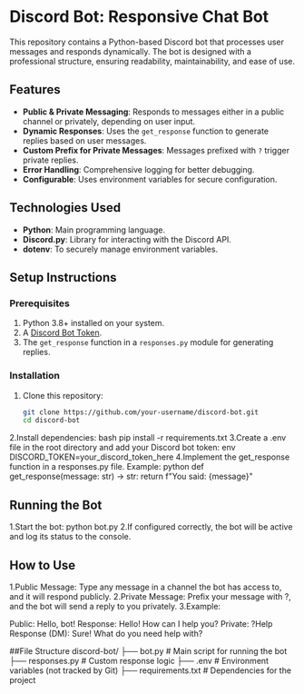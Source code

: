 # Discord Bot: Responsive Chat Bot

This repository contains a Python-based Discord bot that processes user messages and responds dynamically. The bot is designed with a professional structure, ensuring readability, maintainability, and ease of use.

## Features
- **Public & Private Messaging**: Responds to messages either in a public channel or privately, depending on user input.
- **Dynamic Responses**: Uses the `get_response` function to generate replies based on user messages.
- **Custom Prefix for Private Messages**: Messages prefixed with `?` trigger private replies.
- **Error Handling**: Comprehensive logging for better debugging.
- **Configurable**: Uses environment variables for secure configuration.

## Technologies Used
- **Python**: Main programming language.
- **Discord.py**: Library for interacting with the Discord API.
- **dotenv**: To securely manage environment variables.

## Setup Instructions

### Prerequisites
1. Python 3.8+ installed on your system.
2. A [Discord Bot Token](https://discord.com/developers/docs/intro).
3. The `get_response` function in a `responses.py` module for generating replies.

### Installation
1. Clone this repository:
   ```bash
   git clone https://github.com/your-username/discord-bot.git
   cd discord-bot
2.Install dependencies:
  bash
  pip install -r requirements.txt
3.Create a .env file in the root directory and add your Discord bot token:
  env
  DISCORD_TOKEN=your_discord_token_here
4.Implement the get_response function in a responses.py file. Example:
python
def get_response(message: str) -> str:
    return f"You said: {message}"
    
## Running the Bot
1.Start the bot:
  python bot.py
2.If configured correctly, the bot will be active and log its status to the console.

## How to Use
1.Public Message: Type any message in a channel the bot has access to, and it will respond publicly.
2.Private Message: Prefix your message with ?, and the bot will send a reply to you privately.
3.Example:

  Public: Hello, bot!
  Response: Hello! How can I help you?
  Private: ?Help
  Response (DM): Sure! What do you need help with?
  
##File Structure
discord-bot/
├── bot.py           # Main script for running the bot
├── responses.py     # Custom response logic
├── .env             # Environment variables (not tracked by Git)
├── requirements.txt # Dependencies for the project   
   

